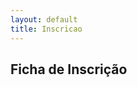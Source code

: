 ```yaml
---
layout: default 
title: Inscricao 
---
```


## Ficha de Inscrição

<script type="text/javascript" src="http://form.jotformeu.com/jsform/32484623492357"></script>